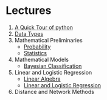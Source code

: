 # Lectures

1. [A Quick Tour of python](A-Quick-Tour-of-Python.pdf)
1. [Data Types](Data-Types.ipynb)
1. Mathematical Preliminaries
    * [Probability](Probability.ipynb)
    * [Statistics](Statistics.ipynb)
1. Mathematical Models
    * [Bayesian Classification](Naive-Bayes.ipynb)
1. Linear and Logistic Regression
    * [Linear Algebra](Linear-Algebra.ipynb)
    * [Linear and Logistic Regression](Linear-and-Logistic-Regression.ipynb)
1. Distance and Network Methods

